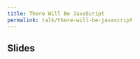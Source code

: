 ```yaml
---
title: There Will Be JavaScript
permalink: talk/there-will-be-javascript
---
```


## Slides

<script async class="speakerdeck-embed" data-id="71fe9790708c0130463812313d1c9482" data-ratio="1.33333333333333" src="//speakerdeck.com/assets/embed.js"></script>
